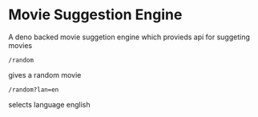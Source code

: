 # Movie Suggestion Engine

A deno backed movie suggetion engine which provieds api for suggeting movies

```
/random
```
gives a random movie
```
/random?lan=en
```
selects language english
